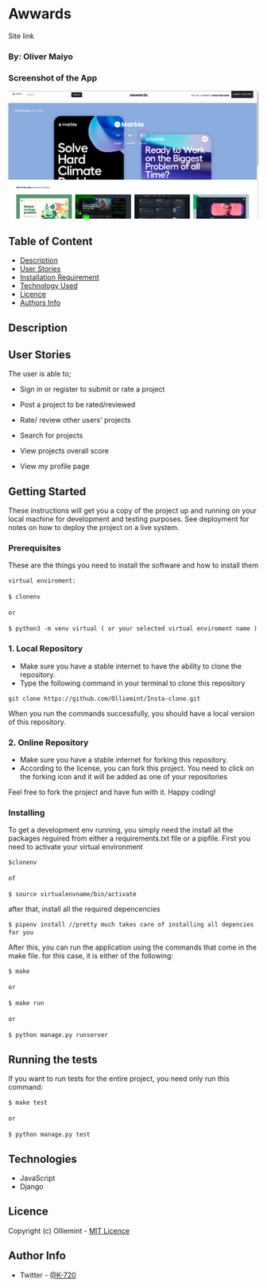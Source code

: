 # Awwards
  Site link 



### By: Oliver Maiyo

### Screenshot of the App

<img src="https://raw.githubusercontent.com/Olliemint/Awwards/main/media/awwwardslanding.png">

## Table of Content

- [Description](#description)
- [User Stories](#user-stories)
- [Installation Requirement](#usage)
- [Technology Used](#technologies)
- [Licence](#licence)
- [Authors Info](#author-info)

## Description


## User Stories

The user is able to;

- Sign in or register to submit or rate a project

- Post a project to be rated/reviewed

- Rate/ review other users' projects

- Search for projects 

- View projects overall score
- View my profile page

## Getting Started

These instructions will get you a copy of the project up and running on your local machine for development and testing purposes. See deployment for notes on how to deploy the project on a live system.

### Prerequisites

These are the things you need to install the software and how to install them

```
virtual enviroment:

$ clonenv

or

$ python3 -m venv virtual ( or your selected virtual enviroment name )
```

### 1. Local Repository

- Make sure you have a stable internet to have the ability to clone the repository.
- Type the following command in your terminal to clone this repository

```
git clone https://github.com/Olliemint/Insta-clone.git

```



When you run the commands successfully, you should have a local version of this repository.

### 2. Online Repository

- Make sure you have a stable internet for forking this repository.
- According to the license, you can fork this project. You need to click on the forking icon and it will be added as one of your repositories

Feel free to fork the project and have fun with it. Happy coding!

### Installing

To get a development env running, you simply need the install all the packages reguired from either a requirements.txt file or a pipfile. First you need to activate your virtual environment

```
$clonenv

of

$ source virtualenvname/bin/activate
```

after that, install all the required depencencies

```
$ pipenv install //pretty much takes care of installing all depencies for you
```

After this, you can run the application using the commands that come in the make file. for this case, it is either of the following:

```
$ make

or

$ make run

or

$ python manage.py runserver

```

## Running the tests

If you want to run tests for the entire project, you need only run this command:

```
$ make test

or

$ python manage.py test
```

## Technologies


- JavaScript
- Django

## Licence

Copyright (c) Olliemint - [MIT Licence](LICENSE)

## Author Info

- Twitter - [@K-720](@Furymint)
